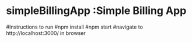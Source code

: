 # simpleBillingApp :Simple Billing App
#Instructions to run 
#npm install
#npm start
#navigate to http://localhost:3000/ in browser

